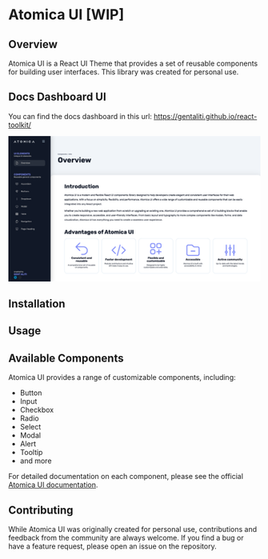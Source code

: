 # Atomica UI [WIP]


## Overview

Atomica UI is a React UI Theme that provides a set of reusable components for building user interfaces. 
This library was created for personal use.

## Docs Dashboard UI

You can find the docs dashboard in this url: https://gentaliti.github.io/react-toolkit/

![img.png](img.png)

## Installation

## Usage

## Available Components

Atomica UI provides a range of customizable components, including:

- Button
- Input
- Checkbox
- Radio
- Select
- Modal
- Alert
- Tooltip
- and more

For detailed documentation on each component, please see the official [Atomica UI documentation](https://gentaliti.github.io/react-toolkit/).

## Contributing

While Atomica UI was originally created for personal use, contributions and feedback from the community are always welcome. 
If you find a bug or have a feature request, please open an issue on the repository.